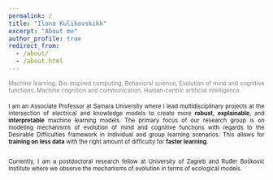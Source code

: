 ```yaml
---
permalink: /
title: "Ilona Kulikovskikh"
excerpt: "About me"
author_profile: true
redirect_from: 
  - /about/
  - /about.html
---
```



<div style ="text-align: justify;">
<span style ="color:gray; font-size:80%; ">
Machine learning, Bio-inspired computing, Behavioral science, Evolution of mind and cognitive functions, Machine cognition and communication, Human-centric artificial intelligence. 
</span><br><br>

<span style ="font-size:80%; ">
I am an Associate Professor at Samara University where I lead multidisciplinary projects at the intersection of electrical and knowledge models to create more <strong>robust</strong>, <strong>explainable</strong>, and <strong>interpretable</strong>  machine learning models. The primary focus of our research group is on modeling mechanisms of evolution of mind and cognitive functions with regards to the Desirable Difficulties  framework in individual and group learning scenarios. This allows for <strong>training on less data</strong> with the right amount of difficulty for <strong>faster learning</strong>. <br><br>   

Currently, I am a postdoctoral research fellow at University of Zagreb and Ruđer Bošković Institute where we observe the mechanisms of evolution in terms of ecological models.  
</span>
</div>


<html> 

<head> 
    <style> 
        h4 { 
            display: flex; 
            flex-direction: row; 
        } 
        
        h4:before { 
            width: 10%;
            content: ""; 
            flex: 1 1; 
            border-bottom: 5px solid #0070bc; 
            margin: auto; 
        } 
        
        img { 
            height: 100px; 
            width: 100px; 
            border-radius: 50%; 
        } 
    </style>
    
    <style> 
        h5 { 
            display: flex; 
            flex-direction: row; 
        } 
        
        h4:before { 
            width: 10%;
            content: ""; 
            flex: 1 1; 
            border-bottom: 3px solid #0070bc; 
            margin: auto; 
        } 
        
        img { 
            height: 100px; 
            width: 100px; 
            border-radius: 50%; 
        } 
    </style> 
</head> 

<body> 
    <h4>
    <div style="font-size:150%; ">
        Publications
    </div>
    </h4> 
    <h5>
    <div style="font-size:100%; ">
        Papers in peer-reviewed journals in English
    </div>
    </h5> 
</body> 

</html> 
